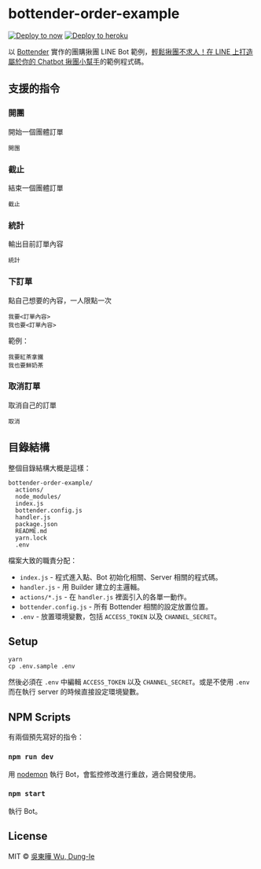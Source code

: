 # bottender-order-example

[![Deploy to now](https://deploy.now.sh/static/button.svg)](https://deploy.now.sh/?repo=https://github.com/tw0517tw/bottender-order-example&env=ACCESS_TOKEN&env=CHANNEL_SECRET)
[![Deploy to heroku](https://www.herokucdn.com/deploy/button.svg)](https://heroku.com/deploy)

以 [Bottender](https://github.com/Yoctol/bottender) 實作的團購揪團 LINE Bot 範例，[輕鬆揪團不求人！在 LINE 上打造屬於你的 Chatbot 揪團小幫手](https://blog.yoctol.com/bottender-line-order-example-4a3d33dc19f8)的範例程式碼。

## 支援的指令

### 開團

開始一個團體訂單

```
開團
```

### 截止

結束一個團體訂單

```
截止
```

### 統計

輸出目前訂單內容

```
統計
```

### 下訂單

點自己想要的內容，一人限點一次

```
我要<訂單內容>
我也要<訂單內容>
```

範例：

```
我要紅茶拿鐵
我也要鮮奶茶
```

### 取消訂單

取消自己的訂單

```
取消
```

## 目錄結構

整個目錄結構大概是這樣：

```
bottender-order-example/
  actions/
  node_modules/
  index.js
  bottender.config.js
  handler.js
  package.json
  README.md
  yarn.lock
  .env
```

檔案大致的職責分配：

* `index.js` - 程式進入點、Bot 初始化相關、Server 相關的程式碼。
* `handler.js` - 用 Builder 建立的主邏輯。
* `actions/*.js` - 在 `handler.js` 裡面引入的各單一動作。
* `bottender.config.js` - 所有 Bottender 相關的設定放置位置。
* `.env` - 放置環境變數，包括 `ACCESS_TOKEN` 以及 `CHANNEL_SECRET`。

## Setup

```
yarn
cp .env.sample .env
```

然後必須在 `.env` 中編輯 `ACCESS_TOKEN` 以及 `CHANNEL_SECRET`。或是不使用 `.env` 而在執行 server 的時候直接設定環境變數。

## NPM Scripts

有兩個預先寫好的指令：

### `npm run dev`

用 [nodemon](https://github.com/remy/nodemon) 執行 Bot，會監控修改進行重啟，適合開發使用。

### `npm start`

執行 Bot。

## License

MIT © [吳東曄 Wu, Dung-Ie](https://github.com/tw0517tw/bottender-order-example)

